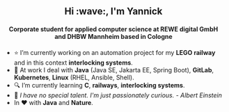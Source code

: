 <h2 align="center">Hi :wave:, I'm Yannick</h2>
<h4 align="center">Corporate student for applied computer science at REWE digital GmbH and DHBW Mannheim based in Cologne</h4>

- :star: I’m currently working on an automation project for my **LEGO railway** and in this context **interlocking systems**.
- :office: At work I deal with **Java** (Java SE, Jakarta EE, Spring Boot), **GitLab**, **Kubernetes**, **Linux** (RHEL, Ansible, Shell).
- :mag: I’m currently learning **C**, **railways**, **interlocking systems**.
- :speech_balloon: *I have no special talent. I'm just passionately curious. - Albert Einstein*
- In :heart: with **Java** and **Nature**.
